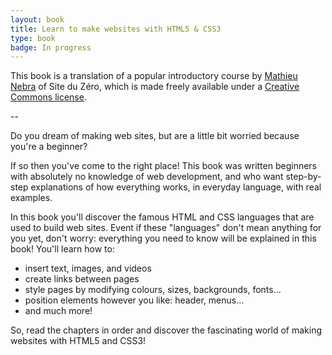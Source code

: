 ```yaml
---
layout: book
title: Learn to make websites with HTML5 & CSS3
type: book
badge: In progress
---
```


<p class="intro">This book is a translation of a popular introductory course by <a href="http://www.siteduzero.com/membres/mateo21">Mathieu Nebra</a> of Site du Zéro, which is made freely available under a <a href="http://creativecommons.org/licenses/by-nc-sa/2.0/fr/deed.en">Creative Commons license</a>.</p>

--

Do you dream of making web sites, but are a little bit worried because you're a beginner?

If so then you've come to the right place! This book was written beginners with absolutely no knowledge of web development, and who want step-by-step explanations of how everything works, in everyday language, with real examples.

In this book you'll discover the famous HTML and CSS languages that are used to build web sites. Event if these "languages" don't mean anything for you yet, don't worry: everything you need to know will be explained in this book! You'll learn how to:

- insert text, images, and videos
- create links between pages
- style pages by modifying colours, sizes, backgrounds, fonts...
- position elements however you like: header, menus...
- and much more!

So, read the chapters in order and discover the fascinating world of making websites with HTML5 and CSS3!